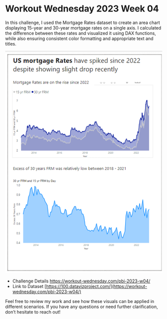 # Workout Wednesday 2023 Week 04

In this challenge, I used the Mortgage Rates dataset to create an area chart displaying 15-year and 30-year mortgage rates on a single axis. I calculated the difference between these rates and visualized it using DAX functions, while also ensuring consistent color formatting and appropriate text and titles.

![2023 Week 04](https://github.com/vaishnavi-gawali/Power-BI-Challenges/blob/main/Images%20of%20Power%20BI%20Reports/2023%20Week%2004.png)

- Challenge Details https://workout-wednesday.com/pbi-2023-w04/
- Link to Dataset [https://100.datavizproject.com/](https://workout-wednesday.com/pbi-2023-w04/)

Feel free to review my work and see how these visuals can be applied in different scenarios. If you have any questions or need further clarification, don’t hesitate to reach out!

